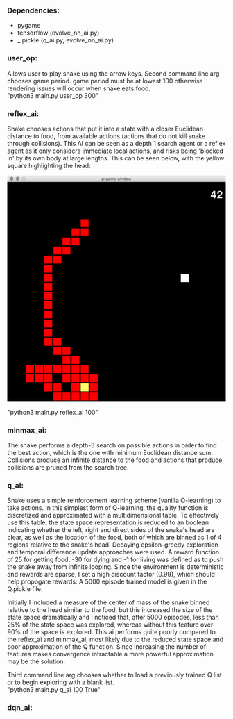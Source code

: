 

### Dependencies:
- pygame
- tensorflow (evolve_nn_ai.py)
- _ pickle (q_ai.py, evolve_nn_ai.py)

### user_op:
Allows user to play snake using the arrow keys. Second command line arg chooses game period. game period must be at lowest 100 otherwise rendering issues will occur when snake eats food.  
"python3 main.py user_op 300"

### reflex_ai:
Snake chooses actions that put it into a state with a closer Euclidean distance to food, from available actions (actions that do not kill snake through collisions). This AI can be seen as a depth 1 search agent or a reflex agent as it only considers immediate local actions, and risks being 'blocked in' by its own body at large lengths. This can be seen below, with the yellow square highlighting the head:

![alt text](caught.png)  

"python3 main.py reflex_ai 100"

### minmax_ai:
The snake performs a depth-3 search on possible actions in order to find the best action, which is the one with minimum Euclidean distance sum. Collisions produce an infinite distance to the food and actions that produce collisions are pruned from the search tree.

### q_ai:
Snake uses a simple reinforcement learning scheme (vanilla Q-learning) to take actions. In this simplest form of Q-learning, the quality function is discretized and approximated with a multidimensional table. To effectively use this table, the state space representation is reduced to an boolean indicating whether the left, right and direct sides of the snake's head are clear, as well as the location of the food, both of which are binned as 1 of 4 regions relative to the snake's head. Decaying epsilon-greedy exploration and temporal difference update approaches were used. A reward function of 25 for getting food, -30 for dying and -1 for living was defined as to push the snake away from infinite looping. Since the environment is deterministic and rewards are sparse, I set a high discount factor (0.99), which should help propogate rewards. A 5000 episode trained model is given in the Q.pickle file.

Initially I included a measure of the center of mass of the snake binned relative to the head similar to the food, but this increased the size of the state space dramatically and I noticed that, after 5000 episodes, less than 25% of the state space was explored, whereas without this feature over 90% of the space is explored. This ai performs quite poorly compared to the reflex_ai and minmax_ai, most likely due to the reduced state space and poor approximation of the Q function. Since increasing the number of features makes convergence intractable a more powerful approximation may be the solution.

Third command line arg chooses whether to load a previously trained Q list or to begin exploring with a blank list.  
"python3 main.py q_ai 100 True"


### dqn_ai:
